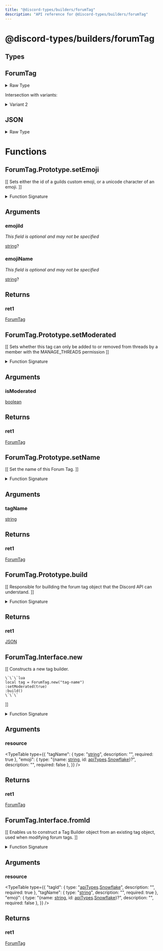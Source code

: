```yaml
---
title: "@discord-types/builders/forumTag"
description: "API reference for @discord-types/builders/forumTag"
---
```


<div id="@discord-types/builders/forumTag"></div>

# @discord-types/builders/forumTag

<div id="Types"></div>

## Types

<div id="ForumTag"></div>

## ForumTag

<details>
<summary>Raw Type</summary>

```luau
type ForumTag = ForumTag.Prototype, & {
	emojiId: apiTypes.Snowflake?,

	emojiName: string?,

	id: apiTypes.Snowflake?,

	moderated: boolean,

	name: string
}
```

</details>

Intersection with variants:

<details>
<summary>Variant 2</summary>

<TypeTable
	type={{
		"emojiId": {
			type: "[apiTypes](#module.apiTypes).[Snowflake](#Snowflake)?",
			description: "",
			required: false
		},
		"emojiName": {
			type: "[string](#string)?",
			description: "",
			required: false
		},
		"id": {
			type: "[apiTypes](#module.apiTypes).[Snowflake](#Snowflake)?",
			description: "",
			required: false
		},
		"moderated": {
			type: "[boolean](#boolean)",
			description: "",
			required: true
		},
		"name": {
			type: "[string](#string)",
			description: "",
			required: true
		},
	}}
/>
</details>

<div id="JSON"></div>

## JSON

<details>
<summary>Raw Type</summary>

```luau
type JSON = ForumTag.Prototype.build(nil :: any),
```

</details>

<div id="Functions"></div>

# Functions

<div id="ForumTag.Prototype.setEmoji"></div>

## ForumTag.Prototype.setEmoji

\[\[
	Sets either the id of a guilds custom emoji, or a unicode character of an emoji.
\]\]

<details>
<summary>Function Signature</summary>

```luau
--[[
	Sets either the id of a guilds custom emoji, or a unicode character of an emoji.
]]
function ForumTag.Prototype.setEmoji(self: ForumTag, emojiId: string?, emojiName: string?) -> ForumTag end
```

</details>

<div id="Arguments"></div>

## Arguments

<div id="emojiId"></div>

### emojiId

*This field is optional and may not be specified*

[string](#string)?

<div id="emojiName"></div>

### emojiName

*This field is optional and may not be specified*

[string](#string)?

<div id="Returns"></div>

## Returns

<div id="ret1"></div>

### ret1

[ForumTag](#ForumTag)<div id="ForumTag.Prototype.setModerated"></div>

## ForumTag.Prototype.setModerated

\[\[
	Sets whether this tag can only be added to or removed from threads by a member with the MANAGE_THREADS permission
\]\]

<details>
<summary>Function Signature</summary>

```luau
--[[
	Sets whether this tag can only be added to or removed from threads by a member with the MANAGE_THREADS permission
]]
function ForumTag.Prototype.setModerated(self: ForumTag, isModerated: boolean) -> ForumTag end
```

</details>

<div id="Arguments"></div>

## Arguments

<div id="isModerated"></div>

### isModerated

[boolean](#boolean)

<div id="Returns"></div>

## Returns

<div id="ret1"></div>

### ret1

[ForumTag](#ForumTag)<div id="ForumTag.Prototype.setName"></div>

## ForumTag.Prototype.setName

\[\[
	Set the name of this Forum Tag.
\]\]

<details>
<summary>Function Signature</summary>

```luau
--[[
	Set the name of this Forum Tag.
]]
function ForumTag.Prototype.setName(self: ForumTag, tagName: string) -> ForumTag end
```

</details>

<div id="Arguments"></div>

## Arguments

<div id="tagName"></div>

### tagName

[string](#string)

<div id="Returns"></div>

## Returns

<div id="ret1"></div>

### ret1

[ForumTag](#ForumTag)<div id="ForumTag.Prototype.build"></div>

## ForumTag.Prototype.build

\[\[
	Responsible for buillding the forum tag object that the Discord API can understand.
\]\]

<details>
<summary>Function Signature</summary>

```luau
--[[
	Responsible for buillding the forum tag object that the Discord API can understand.
]]
function ForumTag.Prototype.build(self: ForumTag) -> JSON end
```

</details>

<div id="Returns"></div>

## Returns

<div id="ret1"></div>

### ret1

[JSON](#JSON)<div id="ForumTag.Interface.new"></div>

## ForumTag.Interface.new

\[\[
	Constructs a new tag builder.

	\`\`\`lua
	local tag = ForumTag.new("tag-name")
	:setModerated(true)	
	:build()
	\`\`\`
\]\]

<details>
<summary>Function Signature</summary>

```luau
--[[
	Constructs a new tag builder.

	\`\`\`lua
	local tag = ForumTag.new("tag-name")
	:setModerated(true)	
	:build()
	\`\`\`
]]
function ForumTag.Interface.new(resource: {
		tagName: string,

		emoji: {
			name: string,

			id: apiTypes.Snowflake
		}?
	}) -> ForumTag end
```

</details>

<div id="Arguments"></div>

## Arguments

<div id="resource"></div>

### resource

<TypeTable
	type={{
		"tagName": {
			type: "[string](#string)",
			description: "",
			required: true
		},
		"emoji": {
			type: "\{name: [string](#string), id: [apiTypes](#module.apiTypes).[Snowflake](#Snowflake)\}?",
			description: "",
			required: false
		},
	}}
/>
<div id="Returns"></div>

## Returns

<div id="ret1"></div>

### ret1

[ForumTag](#ForumTag)<div id="ForumTag.Interface.fromId"></div>

## ForumTag.Interface.fromId

\[\[
	Enables us to construct a Tag Builder object from an existing tag object, used when modifying forum tags.
\]\]

<details>
<summary>Function Signature</summary>

```luau
--[[
	Enables us to construct a Tag Builder object from an existing tag object, used when modifying forum tags.
]]
function ForumTag.Interface.fromId(resource: {
		tagId: apiTypes.Snowflake,

		tagName: string,

		emoji: {
			name: string,

			id: apiTypes.Snowflake
		}?
	}) -> ForumTag end
```

</details>

<div id="Arguments"></div>

## Arguments

<div id="resource"></div>

### resource

<TypeTable
	type={{
		"tagId": {
			type: "[apiTypes](#module.apiTypes).[Snowflake](#Snowflake)",
			description: "",
			required: true
		},
		"tagName": {
			type: "[string](#string)",
			description: "",
			required: true
		},
		"emoji": {
			type: "\{name: [string](#string), id: [apiTypes](#module.apiTypes).[Snowflake](#Snowflake)\}?",
			description: "",
			required: false
		},
	}}
/>
<div id="Returns"></div>

## Returns

<div id="ret1"></div>

### ret1

[ForumTag](#ForumTag)